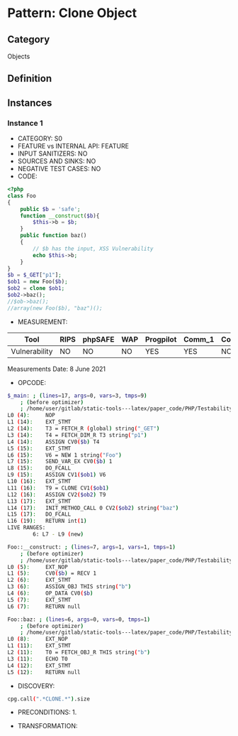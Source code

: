 # Pattern: Clone Object

## Category

Objects

## Definition

## Instances

### Instance 1

- CATEGORY: S0
- FEATURE vs INTERNAL API: FEATURE
- INPUT SANITIZERS:  NO
- SOURCES AND SINKS: NO 
- NEGATIVE TEST CASES: NO
- CODE:

```php
<?php
class Foo
{
    public $b = 'safe';
    function __construct($b){
        $this->b = $b;
    }
    public function baz()
    {
        // $b has the input, XSS Vulnerability
        echo $this->b;
    }
}
$b = $_GET["p1"];
$ob1 = new Foo($b);
$ob2 = clone $ob1;
$ob2->baz();
//$ob->baz();
//array(new Foo($b), "baz")();
```

- MEASUREMENT:

| Tool          | RIPS | phpSAFE | WAP  | Progpilot | Comm_1 | Comm_2 | Correct |
| ------------- | ---- | ------- | ---- | --------- | ------- | --------- | ------- |
| Vulnerability | NO   | NO      | NO   | YES       | YES     | NO        | YES     |
Measurements Date: 8 June 2021

- OPCODE:

```bash
$_main: ; (lines=17, args=0, vars=3, tmps=9)
    ; (before optimizer)
    ; /home/user/gitlab/static-tools---latex/paper_code/PHP/Testability_Patterns/26_clone/26_clone.php:1-19
L0 (4):     NOP
L1 (14):    EXT_STMT
L2 (14):    T3 = FETCH_R (global) string("_GET")
L3 (14):    T4 = FETCH_DIM_R T3 string("p1")
L4 (14):    ASSIGN CV0($b) T4
L5 (15):    EXT_STMT
L6 (15):    V6 = NEW 1 string("Foo")
L7 (15):    SEND_VAR_EX CV0($b) 1
L8 (15):    DO_FCALL
L9 (15):    ASSIGN CV1($ob1) V6
L10 (16):   EXT_STMT
L11 (16):   T9 = CLONE CV1($ob1)
L12 (16):   ASSIGN CV2($ob2) T9
L13 (17):   EXT_STMT
L14 (17):   INIT_METHOD_CALL 0 CV2($ob2) string("baz")
L15 (17):   DO_FCALL
L16 (19):   RETURN int(1)
LIVE RANGES:
        6: L7 - L9 (new)

Foo::__construct: ; (lines=7, args=1, vars=1, tmps=1)
    ; (before optimizer)
    ; /home/user/gitlab/static-tools---latex/paper_code/PHP/Testability_Patterns/26_clone/26_clone.php:5-7
L0 (5):     EXT_NOP
L1 (5):     CV0($b) = RECV 1
L2 (6):     EXT_STMT
L3 (6):     ASSIGN_OBJ THIS string("b")
L4 (6):     OP_DATA CV0($b)
L5 (7):     EXT_STMT
L6 (7):     RETURN null

Foo::baz: ; (lines=6, args=0, vars=0, tmps=1)
    ; (before optimizer)
    ; /home/user/gitlab/static-tools---latex/paper_code/PHP/Testability_Patterns/26_clone/26_clone.php:8-12
L0 (8):     EXT_NOP
L1 (11):    EXT_STMT
L2 (11):    T0 = FETCH_OBJ_R THIS string("b")
L3 (11):    ECHO T0
L4 (12):    EXT_STMT
L5 (12):    RETURN null
```

- DISCOVERY:

```bash
cpg.call(".*CLONE.*").size
```

- PRECONDITIONS:
   1.

- TRANSFORMATION: 

```

```

